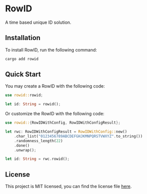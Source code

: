 # RowID

A time based unique ID solution.

## Installation

To install RowID, run the following command:

```bash
cargo add rowid
```

## Quick Start

You may create a RowID with the following code:

```rust
use rowid::rowid;

let id: String = rowid();
```

Or customize the RowID with the following code:

```rust
use rowid::{RowIDWithConfig, RowIDWithConfigResult};

let rwc: RowIDWithConfigResult = RowIDWithConfig::new()
    .char_list("0123456789ABCDEFGHJKMNPQRSTVWXYZ".to_string())
    .randomness_length(22)
    .done()
    .unwrap();

let id: String = rwc.rowid();
```

## License

This project is MIT licensed, you can find the license file [here](./LICENSE).
